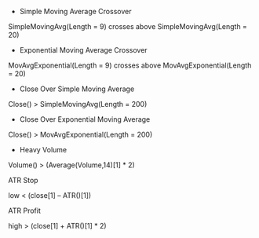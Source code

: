 * Simple Moving Average Crossover

SimpleMovingAvg(Length = 9) crosses above SimpleMovingAvg(Length = 20)

* Exponential Moving Average Crossover

MovAvgExponential(Length = 9) crosses above MovAvgExponential(Length = 20)

* Close Over Simple Moving Average

Close() > SimpleMovingAvg(Length = 200)

* Close Over Exponential Moving Average

Close() > MovAvgExponential(Length = 200)

* Heavy Volume

Volume() > (Average(Volume,14)[1] * 2)

ATR Stop

low < (close[1] – ATR()[1])

ATR Profit

high > (close[1] + ATR()[1] * 2)    
